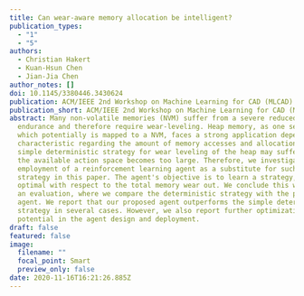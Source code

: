 ```yaml
---
title: Can wear-aware memory allocation be intelligent?
publication_types:
  - "1"
  - "5"
authors:
  - Christian Hakert
  - Kuan-Hsun Chen
  - Jian-Jia Chen
author_notes: []
doi: 10.1145/3380446.3430624
publication: ACM/IEEE 2nd Workshop on Machine Learning for CAD (MLCAD)
publication_short: ACM/IEEE 2nd Workshop on Machine Learning for CAD (MLCAD)
abstract: Many non-volatile memories (NVM) suffer from a severe reduced cell
  endurance and therefore require wear-leveling. Heap memory, as one segment,
  which potentially is mapped to a NVM, faces a strong application dependent
  characteristic regarding the amount of memory accesses and allocations. A
  simple deterministic strategy for wear leveling of the heap may suffer when
  the available action space becomes too large. Therefore, we investigate the
  employment of a reinforcement learning agent as a substitute for such a
  strategy in this paper. The agent's objective is to learn a strategy, which is
  optimal with respect to the total memory wear out. We conclude this work with
  an evaluation, where we compare the deterministic strategy with the proposed
  agent. We report that our proposed agent outperforms the simple deterministic
  strategy in several cases. However, we also report further optimization
  potential in the agent design and deployment.
draft: false
featured: false
image:
  filename: ""
  focal_point: Smart
  preview_only: false
date: 2020-11-16T16:21:26.885Z
---
```

